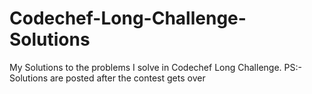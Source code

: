 # Codechef-Long-Challenge-Solutions
My Solutions to the problems I solve in Codechef Long Challenge.
PS:- Solutions are posted after the contest gets over
